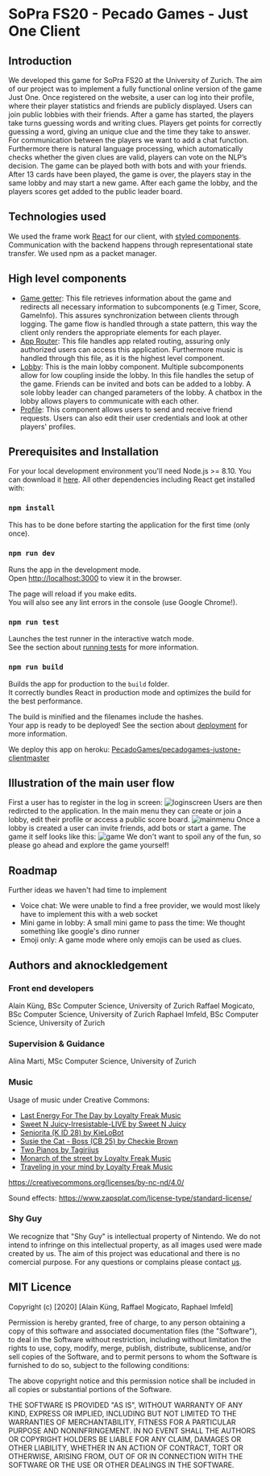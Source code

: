 
# SoPra FS20 - Pecado Games - Just One Client

## Introduction

We developed this game for SoPra FS20 at the University of Zurich. The aim of our project was to implement a fully functional online version of the game Just One. Once registered on the website, a user can log into their profile, where their player statistics and friends are publicly displayed. Users can join public lobbies with their friends. After a game has started, the players take turns guessing words and writing clues. Players get points for correctly guessing a word, giving an unique clue and the time they take to answer. For communication between the players we want to add a chat function. Furthermore there is natural language processing, which automatically checks whether the given clues are valid, players can vote on the NLP’s decision. The game can be played both with bots and with your friends. After 13 cards have been played, the game is over, the players stay in the same lobby and may start a new game. After each game the lobby, and the players scores get added to the public leader board.

## Technologies used

We used the frame work [React](https://reactjs.org/) for our client, with [styled components](https://styled-components.com/). Communication with the backend happens through representational state transfer. We used npm as a packet manager.

## High level components

 - [Game getter](https://github.com/PecadoGames/pecadogames-justone-client/blob/master/src/components/game/GameGetter.js): This file retrieves information about the game and redirects all necessary information to subcomponents (e.g Timer, Score, GameInfo). This assures synchronization between clients through logging. The game flow is handled through a state pattern, this way the client only renders the appropriate elements for each player.
 - [App Router](https://github.com/PecadoGames/pecadogames-justone-client/blob/master/src/components/shared/routers/AppRouter.js): This file handles app related routing, assuring only authorized users can access this application. Furthermore music is handled through this file, as it is the highest level component.
 - [Lobby](https://github.com/PecadoGames/pecadogames-justone-client/blob/master/src/components/lobby/Lobby.js): This is the main lobby component. Multiple subcomponents allow for low coupling inside the lobby. In this file handles the setup of the game. Friends can be invited and bots can be added to a lobby. A sole lobby leader can changed parameters of the lobby. A chatbox in the lobby allows players to communicate with each other.
 - [Profile](https://github.com/PecadoGames/pecadogames-justone-client/blob/master/src/components/profile/Profile.js): This component allows users to send and receive friend requests. Users can also edit their user credentials and look at other players' profiles.
## Prerequisites and Installation

For your local development environment you'll need Node.js >= 8.10. You can download it [here](https://nodejs.org). All other dependencies including React get installed with:

### `npm install`

This has to be done before starting the application for the first time (only once).

### `npm run dev`

Runs the app in the development mode.<br>
Open [http://localhost:3000](http://localhost:3000) to view it in the browser.

The page will reload if you make edits.<br>
You will also see any lint errors in the console (use Google Chrome!).

### `npm run test`

Launches the test runner in the interactive watch mode.<br>
See the section about [running tests](https://facebook.github.io/create-react-app/docs/running-tests) for more information.

### `npm run build`

Builds the app for production to the `build` folder.<br>
It correctly bundles React in production mode and optimizes the build for the best performance.

The build is minified and the filenames include the hashes.<br>
Your app is ready to be deployed!
See the section about [deployment](https://facebook.github.io/create-react-app/docs/deployment) for more information.

We deploy this app on heroku: [PecadoGames/pecadogames-justone-client](https://github.com/PecadoGames/pecadogames-justone-client "View on GitHub")[master](https://github.com/PecadoGames/pecadogames-justone-client/tree/master "Auto deploys master")

## Illustration of the main user flow

First a user has to register in the log in screen:
![loginscreen](https://github.com/PecadoGames/pecadogames-justone-client/blob/master/picturesReadMe/LogInScreen.PNG?raw=true)
Users are then redircted to the application. In the main menu they can create or join a lobby, edit their profile or access a public score board.
![mainmenu](https://github.com/PecadoGames/pecadogames-justone-client/blob/master/picturesReadMe/MainMenu.PNG?raw=true)
Once a lobby is created a user can invite friends, add bots or start a game. The game it self looks like this:
![game](https://github.com/PecadoGames/pecadogames-justone-client/blob/master/picturesReadMe/Game.PNG?raw=true)
We don't want to spoil any of the fun, so please go ahead and explore the game yourself!

## Roadmap
Further ideas we haven't had time to implement

 - Voice chat: We were unable to find a free provider, we would most likely have to implement this with a web socket
 - Mini game in lobby: A small mini game to pass the time: We thought something like google's dino runner
 - Emoji only: A game mode where only emojis can be used as clues.

## Authors and aknockledgement
### Front end developers
Alain Küng, BSc Computer Science, University of Zurich
Raffael Mogicato, BSc Computer Science, University of Zurich
Raphael Imfeld, BSc Computer Science, University of Zurich

### Supervision & Guidance
Alina Marti, MSc Computer Science, University of Zurich

### Music
Usage of music under Creative Commons:
 - [Last Energy For The Day by Loyalty Freak Music](https://freemusicarchive.org/music/Loyalty_Freak_Music/ROLLER_DISCO_DANCE_DANCE/Loyalty_Freak_Music_-_ROLLER_DISCO_DANCE_DANCE_-_08_Last_Energy_For_The_Day)
 - [Sweet N Juicy-Irresistable-LIVE by Sweet N Juicy](https://freemusicarchive.org/music/Sweet_N_Juicy/Live_at_KBOO_for_Lighthouse_Lessons_3212018/Sweet_N_Juicy-Irresistable-Mar_2018-LIVE
)
 - [Seniorita (K ID 28) by KieLoBot](https://freemusicarchive.org/music/KieLoBot/Hounds_of_Darkmoor/Seniorita)
 - [Susie the Cat - Boss (CB 25) by Checkie Brown](https://freemusicarchive.org/music/Checkie_Brown_1005/hey/Susie_the_Cat_-_Boss_CB_25)
 - [Two Pianos by Tagirijus](https://freemusicarchive.org/music/Tagirijus/Easy_2018/manuel_senfft_-_two_pianos)
 - [Monarch of the street by Loyalty Freak Music](https://freemusicarchive.org/music/Loyalty_Freak_Music/TO_CHILL_AND_STAY_AWAKE/Loyalty_Freak_Music_-_TO_CHILL_AND_STAY_AWAKE_-_07_Monarch_of_the_street)
 - [Traveling in your mind by Loyalty Freak Music](
https://freemusicarchive.org/music/Loyalty_Freak_Music/TO_CHILL_AND_STAY_AWAKE/Loyalty_Freak_Music_-_TO_CHILL_AND_STAY_AWAKE_-_05_Traveling_in_your_mind)

https://creativecommons.org/licenses/by-nc-nd/4.0/

Sound effects: https://www.zapsplat.com/license-type/standard-license/

### Shy Guy
We recognize that "Shy Guy" is intellectual property of Nintendo. We do not intend to infringe on this intellectual property, as all images used were made created by us. The aim of this project was educational and there is no comercial purpose. For any questions or complains please contact [us](raffael.mogicato@uzh.ch).

## MIT Licence
Copyright (c) [2020] [Alain Küng, Raffael Mogicato, Raphael Imfeld]

Permission is hereby granted, free of charge, to any person obtaining a copy of this software and associated documentation files (the "Software"), to deal in the Software without restriction, including without limitation the rights to use, copy, modify, merge, publish, distribute, sublicense, and/or sell copies of the Software, and to permit persons to whom the Software is furnished to do so, subject to the following conditions:

The above copyright notice and this permission notice shall be included in all copies or substantial portions of the Software.

THE SOFTWARE IS PROVIDED "AS IS", WITHOUT WARRANTY OF ANY KIND, EXPRESS OR IMPLIED, INCLUDING BUT NOT LIMITED TO THE WARRANTIES OF MERCHANTABILITY, FITNESS FOR A PARTICULAR PURPOSE AND NONINFRINGEMENT. IN NO EVENT SHALL THE AUTHORS OR COPYRIGHT HOLDERS BE LIABLE FOR ANY CLAIM, DAMAGES OR OTHER LIABILITY, WHETHER IN AN ACTION OF CONTRACT, TORT OR OTHERWISE, ARISING FROM, OUT OF OR IN CONNECTION WITH THE SOFTWARE OR THE USE OR OTHER DEALINGS IN THE SOFTWARE.
